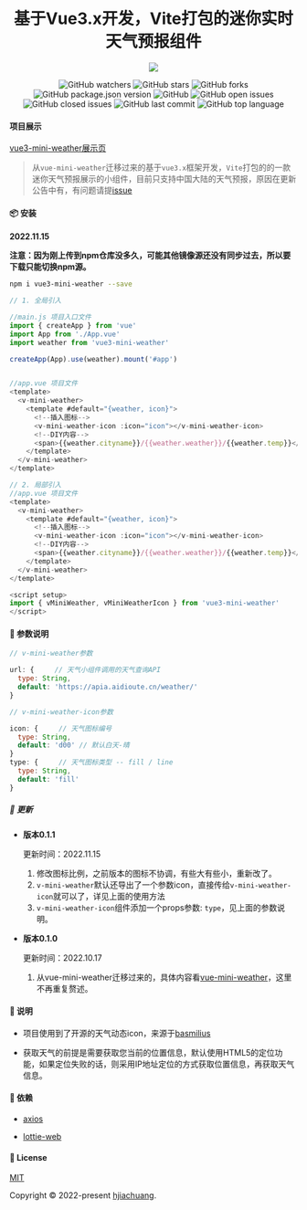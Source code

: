 <h1 align="center">基于Vue3.x开发，Vite打包的迷你实时天气预报组件</h1>

<div align="center">

<img src='https://raw.githubusercontent.com/hjiachuang/vue3-mini-weather/master/weather.png' />

![GitHub watchers](https://img.shields.io/github/watchers/hjiachuang/vue3-mini-weather?style=social) ![GitHub stars](https://img.shields.io/github/stars/hjiachuang/vue3-mini-weather?style=social) ![GitHub forks](https://img.shields.io/github/forks/hjiachuang/vue3-mini-weather?style=social)
<br />
![GitHub package.json version](https://img.shields.io/github/package-json/v/hjiachuang/vue3-mini-weather?style=flat-square) ![GitHub](https://img.shields.io/github/license/hjiachuang/vue3-mini-weather?style=flat-square) ![GitHub open issues](https://img.shields.io/github/issues/hjiachuang/vue3-mini-weather?style=flat-square) ![GitHub closed issues](https://img.shields.io/github/issues-closed/hjiachuang/vue3-mini-weather) ![GitHub last commit](https://img.shields.io/github/last-commit/hjiachuang/vue3-mini-weather?style=flat-square) ![GitHub top language](https://img.shields.io/github/languages/top/hjiachuang/vue3-mini-weather?style=flat-square)

</div>

#### 项目展示
[vue3-mini-weather展示页](https://apia.aidioute.cn/resource/vue-mini-weather/)

> 从`vue-mini-weather`迁移过来的基于`vue3.x`框架开发，`Vite`打包的的一款迷你天气预报展示的小组件，目前只支持中国大陆的天气预报，原因在更新公告中有，有问题请提[issue](https://github.com/hjiachuang/vue3-mini-weather/issues)

#### 📦 安装

  **2022.11.15** 

  **注意：因为刚上传到npm仓库没多久，可能其他镜像源还没有同步过去，所以要下载只能切换npm源。**

```bash
npm i vue3-mini-weather --save
```

```javascript
// 1. 全局引入

//main.js 项目入口文件
import { createApp } from 'vue'
import App from './App.vue'
import weather from 'vue3-mini-weather'

createApp(App).use(weather).mount('#app')


//app.vue 项目文件
<template>
  <v-mini-weather>
    <template #default="{weather, icon}">
      <!--插入图标-->
      <v-mini-weather-icon :icon="icon"></v-mini-weather-icon>
      <!--DIY内容-->
      <span>{{weather.cityname}}/{{weather.weather}}/{{weather.temp}}</span>
    </template>
  </v-mini-weather>
</template>

// 2. 局部引入 
//app.vue 项目文件
<template>
  <v-mini-weather>
    <template #default="{weather, icon}">
      <!--插入图标-->
      <v-mini-weather-icon :icon="icon"></v-mini-weather-icon>
      <!--DIY内容-->
      <span>{{weather.cityname}}/{{weather.weather}}/{{weather.temp}}</span>
    </template>
  </v-mini-weather>
</template>

<script setup>
import { vMiniWeather, vMiniWeatherIcon } from 'vue3-mini-weather'
</script>

```

#### 📝 参数说明
```javascript
// v-mini-weather参数

url: {     // 天气小组件调用的天气查询API
  type: String,
  default: 'https://apia.aidioute.cn/weather/'
}

// v-mini-weather-icon参数

icon: {     // 天气图标编号
  type: String,
  default: 'd00' // 默认白天-晴
}
type: {     // 天气图标类型 -- fill / line
  type: String,
  default: 'fill'
}
```

##### 📖 更新

* **版本0.1.1**
  
  更新时间：2022.11.15

  1. 修改图标比例，之前版本的图标不协调，有些大有些小，重新改了。
  2. `v-mini-weather`默认还导出了一个参数icon，直接传给`v-mini-weather-icon`就可以了，详见上面的使用方法
  3. `v-mini-weather-icon`组件添加一个props参数: `type`，见上面的参数说明。

* **版本0.1.0**
  
  更新时间：2022.10.17

  1. 从vue-mini-weather迁移过来的，具体内容看[vue-mini-weather](https://github.com/hjiachuang/vue-mini-weather)，这里不再重复赘述。

#### 📝 说明

* 项目使用到了开源的天气动态icon，来源于[basmilius](https://github.com/basmilius/weather-icons)

* 获取天气的前提是需要获取您当前的位置信息，默认使用HTML5的定位功能，如果定位失败的话，则采用IP地址定位的方式获取位置信息，再获取天气信息。

#### 📝 依赖

* [axios](https://github.com/axios/axios)

* [lottie-web](https://github.com/airbnb/lottie-web)

#### 📝 License

[MIT](https://github.com/hjiachuang/vue-mini-weather/blob/master/LICENSE)

Copyright © 2022-present [hjiachuang](https://github.com/hjiachuang).
